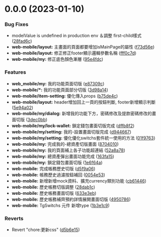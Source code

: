 # 0.0.0 (2023-01-10)


### Bug Fixes

* modelValue is undefined in production env ＆調整 first-child樣式 ([28fad6c](https://gitlab.com/h5frontend/tg_web/commit/28fad6ce6a697dcdfedb0793b07edda843f7f154))
* **web-mobile/layout:** 主畫面的頁面都要增加isMainPage的屬性 ([f73d56e](https://gitlab.com/h5frontend/tg_web/commit/f73d56e4a62e032bd2508088b5196d54cbc88837))
* **web-mobile/layout:** 修正修正footer顯示邏輯參數名稱 ([fff0c7d](https://gitlab.com/h5frontend/tg_web/commit/fff0c7dab8e5aff1417837dbf188a22a28d96ffc))
* **web-mobile/my:** 修正底色顏色漸層 ([95e4fdc](https://gitlab.com/h5frontend/tg_web/commit/95e4fdcc4245f9d721fbc9fd4101de8e96b46d93))


### Features

* **web_mobile/my:** 我的功能頁面切版 ([e87309c](https://gitlab.com/h5frontend/tg_web/commit/e87309c6d62927e2a36ac75ff001e00704354bfc))
* **web-mobile/*:** 我的功能頁面部分切版 ([3d98a14](https://gitlab.com/h5frontend/tg_web/commit/3d98a1465b501aaa48154783232e8e84f62b2e9d))
* **web-mobile/item-setting:** 優化傳入props ([b75de4c](https://gitlab.com/h5frontend/tg_web/commit/b75de4ced91384a3ad99ade969ac5ecb66b05a17))
* **web-mobile/layout:** header增加回上一頁的按鈕判斷, footer新增顯示判斷 ([5e94a02](https://gitlab.com/h5frontend/tg_web/commit/5e94a02a7a5a5955816872a3a9550eee91318dab))
* **web-mobile/my/dialog:** 新增我的功能下方，密碼修改及提款密碼修改的畫面切版 ([3dec0bb](https://gitlab.com/h5frontend/tg_web/commit/3dec0bbc07f992c7e71a3edc8e1398d4061ec4a4))
* **web-mobile/my/lock-wallet:** 鎖定錢包畫面切版完成 ([dffb8f2](https://gitlab.com/h5frontend/tg_web/commit/dffb8f2d5f6021f565d341bb9f2c8bc29a5ef33a))
* **web-mobile/my/setting:** 我的-設置畫面切版完成 ([d944667](https://gitlab.com/h5frontend/tg_web/commit/d94466750da6537cd09715ea1b688b9bd568752a))
* **web-mobile/my/setting:** 優化優化switchs套件統一使用的方法 ([01f9763](https://gitlab.com/h5frontend/tg_web/commit/01f9763ba40fc9c376542a0b1238b911416e190c))
* **web-mobile/my:** 完成我的-總資產切版畫面 ([8704010](https://gitlab.com/h5frontend/tg_web/commit/8704010cae805432135f02e2fe98fc7e18623d43))
* **web-mobile/my:** 我的頁面補上各子功能超連結 ([52a8a78](https://gitlab.com/h5frontend/tg_web/commit/52a8a7845f583ac0e6736eb989cb84e28ea286dd))
* **web-mobile/my:** 總資產彈出畫面功能完成 ([163fa15](https://gitlab.com/h5frontend/tg_web/commit/163fa15611b22a3d0521c2f367b21a05c7ee57f5))
* **web-mobile/my:** 鎖定錢包畫面切版 ([1e6f64a](https://gitlab.com/h5frontend/tg_web/commit/1e6f64a3ba239ad0fff3f8123c064ebd6cd18ee2))
* **web-mobile:** 完成帳務歷史切版 ([d5f9a06](https://gitlab.com/h5frontend/tg_web/commit/d5f9a06832107978991de439d98a0d0d6d1dfeec))
* **web-mobile:** 帳務歷史過濾按鈕補回 ([0054e53](https://gitlab.com/h5frontend/tg_web/commit/0054e537b2532ac9bf07e0cc29187b3eede68d20))
* **web-mobile:** 新增新增mock資料、擴充currency類別功能 ([cb61446](https://gitlab.com/h5frontend/tg_web/commit/cb61446fc75117ffc5cfb59c12d44f29974db1d2))
* **web-mobile:** 歷史帳務切版調整 ([28dab1c](https://gitlab.com/h5frontend/tg_web/commit/28dab1c2249d69e558b7e4616133a2579c1ebca5))
* **web-mobile:** 歷史帳務畫面切版 ([633e3eb](https://gitlab.com/h5frontend/tg_web/commit/633e3eb9c1fcb4deaa82b252b9b8ff0e7b5b76bc))
* **web-mobile:** 歷史帳務補齊預約詳情展開畫面切版 ([4950786](https://gitlab.com/h5frontend/tg_web/commit/49507860e9f40cac20b7db322c69033b980e33a9))
* **web-mobile:** TgSwitchs 元件 新增type ([1b3e1c9](https://gitlab.com/h5frontend/tg_web/commit/1b3e1c98e84a162731b09b6082a22a9b97701501))


### Reverts

* Revert "chore:更新css" ([d5b6e15](https://gitlab.com/h5frontend/tg_web/commit/d5b6e1510fa5051fde33ab2bd13b0b0bd94b80e7))



